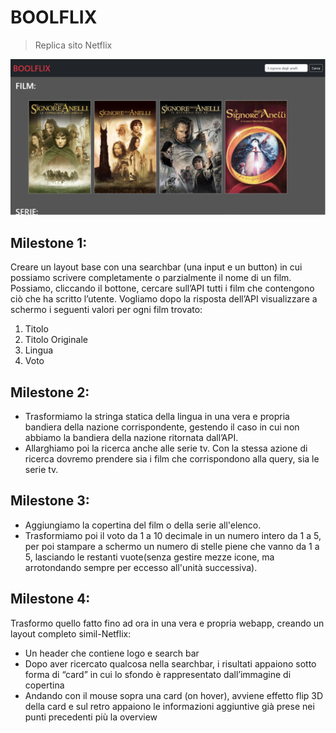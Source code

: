 <!-- # Vue 3 + Vite

This template should help get you started developing with Vue 3 in Vite. The template uses Vue 3 `<script setup>` SFCs, check out the [script setup docs](https://v3.vuejs.org/api/sfc-script-setup.html#sfc-script-setup) to learn more.

## Recommended IDE Setup

- [VS Code](https://code.visualstudio.com/) + [Volar](https://marketplace.visualstudio.com/items?itemName=Vue.volar) (and disable Vetur) + [TypeScript Vue Plugin (Volar)](https://marketplace.visualstudio.com/items?itemName=Vue.vscode-typescript-vue-plugin). -->

# BOOLFLIX

> Replica sito Netflix

![Screenshot](./src/assets/Screenshot_1.png)

## Milestone 1:

Creare un layout base con una searchbar (una input e un button) in cui possiamo scrivere completamente o parzialmente il nome di un film. Possiamo, cliccando il bottone, cercare sull’API tutti i film che contengono ciò che ha scritto l’utente.
Vogliamo dopo la risposta dell’API visualizzare a schermo i seguenti valori per ogni film trovato:

1. Titolo
2. Titolo Originale
3. Lingua
4. Voto

## Milestone 2:

- Trasformiamo la stringa statica della lingua in una vera e propria bandiera della nazione corrispondente, gestendo il caso in cui non abbiamo la bandiera della nazione ritornata dall’API.
- Allarghiamo poi la ricerca anche alle serie tv. Con la stessa azione di ricerca dovremo prendere sia i film che corrispondono alla query, sia le serie tv.

## Milestone 3:

- Aggiungiamo la copertina del film o della serie all'elenco.
- Trasformiamo poi il voto da 1 a 10 decimale in un numero intero da 1 a 5, per poi stampare a schermo un numero di stelle piene che vanno da 1 a 5, lasciando le restanti vuote(senza gestire mezze icone, ma arrotondando sempre per eccesso all'unità successiva).

## Milestone 4:

Trasformo quello fatto fino ad ora in una vera e propria webapp, creando un layout completo simil-Netflix:

- Un header che contiene logo e search bar
- Dopo aver ricercato qualcosa nella searchbar, i risultati appaiono sotto forma di “card” in cui lo sfondo è rappresentato dall’immagine di copertina
- Andando con il mouse sopra una card (on hover), avviene effetto flip 3D della card e sul retro appaiono le informazioni aggiuntive già prese nei punti precedenti più la overview
